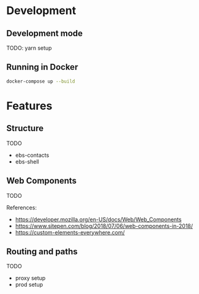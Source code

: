 # Development

## Development mode

TODO: yarn setup

## Running in Docker 

```bash
docker-compose up --build
```

# Features

## Structure

TODO

- ebs-contacts
- ebs-shell

## Web Components

TODO

References:
- https://developer.mozilla.org/en-US/docs/Web/Web_Components
- https://www.sitepen.com/blog/2018/07/06/web-components-in-2018/
- https://custom-elements-everywhere.com/

## Routing and paths

TODO 

- proxy setup
- prod setup